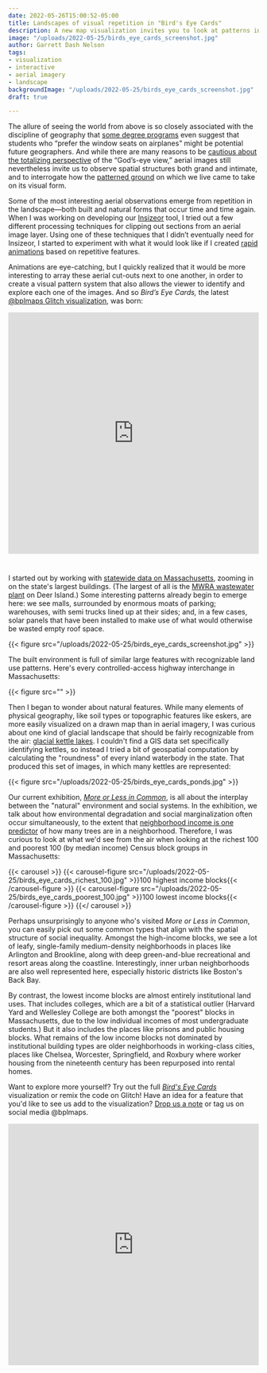 ```yaml
---
date: 2022-05-26T15:00:52-05:00
title: Landscapes of visual repetition in "Bird's Eye Cards"
description: A new map visualization invites you to look at patterns in the landscape as seen from above
image: "/uploads/2022-05-25/birds_eye_cards_screenshot.jpg"
author: Garrett Dash Nelson
tags:
- visualization
- interactive
- aerial imagery
- landscape
backgroundImage: "/uploads/2022-05-25/birds_eye_cards_screenshot.jpg"
draft: true

---
```


The allure of seeing the world from above is so closely associated with the discipline of geography that [some  degree programs](https://ceoas.oregonstate.edu/how-do-i-know-if-i-want-be-geographer) even suggest that students who “prefer the window seats on airplanes” might be potential future geographers. And while there are many reasons to be [cautious about the totalizing perspective](https://journals.sagepub.com/doi/abs/10.1068/d100199) of the “God’s-eye view,” aerial images still nevertheless invite us to observe spatial structures both grand and intimate, and to interrogate how the [patterned ground](http://www.worldcat.org/oclc/718608208) on which we live came to take on its visual form.

Some of the most interesting aerial observations emerge from repetition in the landscape—both built and natural forms that occur time and time again. When I was working on developing our [Insizeor](https://insizeor.netlify.app) tool, I tried out a few different processing techniques for clipping out sections from an aerial image layer. Using one of these techniques that I didn’t eventually need for Insizeor, I started to experiment with what it would look like if I created [rapid animations](https://twitter.com/en_dash/status/1479893349515599874) based on repetitive features.

Animations are eye-catching, but I quickly realized that it would be more interesting to array these aerial cut-outs next to one another, in order to create a visual pattern system that also allows the viewer to identify and explore each one of the images. And so _Bird’s Eye Cards,_ the latest [@bplmaps Glitch visualization](https://glitch.com/@bplmaps), was born:

<div class="glitch-embed-wrap" style="height: 486px; width: 100%; margin-top: 15px; margin-bottom: 40px;">
  <iframe
    allow="geolocation; microphone; camera; midi; encrypted-media"
    src="https://glitch.com/embed/#!/embed/birds-eye-cards?previewSize=100&previewFirst=true&sidebarCollapsed=true"
    alt="birds-eye-cards on Glitch"
    style="height: 100%; width: 100%; border: 0;">
  </iframe>
</div>

I started out by working with [statewide data on Massachusetts](https://www.mass.gov/info-details/massgis-data-building-structures-2-d), zooming in on the state's largest buildings. (The largest of all is the [MWRA wastewater plant](https://www.mwra.com/03sewer/html/DeerIslandWindow.htm) on Deer Island.) Some interesting patterns already begin to emerge here: we see malls, surrounded by enormous moats of parking; warehouses, with semi trucks lined up at their sides; and, in a few cases, solar panels that have been installed to make use of what would otherwise be wasted empty roof space. 

{{< figure src="/uploads/2022-05-25/birds_eye_cards_screenshot.jpg" >}}

The built environment is full of similar large features with recognizable land use patterns. Here's every controlled-access highway interchange in Massachusetts:

{{< figure src="" >}}

Then I began to wonder about natural features. While many elements of physical geography, like soil types or topographic features like eskers, are more easily visualized on a drawn map than in aerial imagery, I was curious about one kind of glacial landscape that should be fairly recognizable from the air: [glacial kettle lakes](https://en.wikipedia.org/wiki/Kettle_(landform)). I couldn't find a GIS data set specifically identifying kettles, so instead I tried a bit of geospatial computation by calculating the "roundness" of every inland waterbody in the state. That produced this set of images, in which many kettles are represented:

{{< figure src="/uploads/2022-05-25/birds_eye_cards_ponds.jpg" >}}

Our current exhibition, [_More or Less in Common_](https://www.leventhalmap.org/digital-exhibitions/more-or-less-in-common/), is all about the interplay between the "natural" environment and social systems. In the exhibition, we talk about how environmental degradation and social marginalization often occur simultaneously, to the extent that [neighborhood income is one predictor](https://journals.plos.org/plosone/article?id=10.1371/journal.pone.0122051) of how many trees are in a neighborhood. Therefore, I was curious to look at what we'd see from the air when looking at the richest 100 and poorest 100 (by median income) Census block groups in Massachusetts:

{{< carousel >}}
{{< carousel-figure src="/uploads/2022-05-25/birds_eye_cards_richest_100.jpg" >}}100 highest income blocks{{< /carousel-figure >}}
{{< carousel-figure src="/uploads/2022-05-25/birds_eye_cards_poorest_100.jpg" >}}100 lowest income blocks{{< /carousel-figure >}}
{{</ carousel >}}

Perhaps unsurprisingly to anyone who's visited _More or Less in Common_, you can easily pick out some common types that align with the spatial structure of social inequality. Amongst the high-income blocks, we see a lot of leafy, single-family medium-density neighborhoods in places like Arlington and Brookline, along with deep green-and-blue recreational and resort areas along the coastline. Interestingly, inner urban neighborhoods are also well represented here, especially historic districts like Boston's Back Bay.

By contrast, the lowest income blocks are almost entirely institutional land uses. That includes colleges, which are a bit of a statistical outlier (Harvard Yard and Wellesley College are both amongst the "poorest" blocks in Massachusetts, due to the low individual incomes of most undergraduate students.) But it also includes the places like prisons and public housing blocks. What remains of the low income blocks not dominated by institutional building types are older neighborhoods in working-class cities, places like Chelsea, Worcester, Springfield, and Roxbury where worker housing from the nineteenth century has been repurposed into rental homes.

Want to explore more yourself? Try out the full [_Bird's Eye Cards_](https://glitch.com/@bplmaps) visualization or remix the code on Glitch! Have an idea for a feature that you'd like to see us add to the visualization? [Drop us a note](/about/contact-connect/) or tag us on social media @bplmaps.

<div class="glitch-embed-wrap" style="height: 486px; width: 100%; margin-top: 15px; margin-bottom: 40px;">
  <iframe
    allow="geolocation; microphone; camera; midi; encrypted-media"
    src="https://glitch.com/embed/#!/embed/birds-eye-cards?previewSize=100&previewFirst=true&sidebarCollapsed=true"
    alt="birds-eye-cards on Glitch"
    style="height: 100%; width: 100%; border: 0;">
  </iframe>
</div>